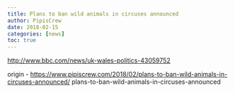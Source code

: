 ```yaml
---
title: Plans to ban wild animals in circuses announced
author: PipisCrew
date: 2018-02-15
categories: [news]
toc: true
---
```


http://www.bbc.com/news/uk-wales-politics-43059752

origin - https://www.pipiscrew.com/2018/02/plans-to-ban-wild-animals-in-circuses-announced/ plans-to-ban-wild-animals-in-circuses-announced